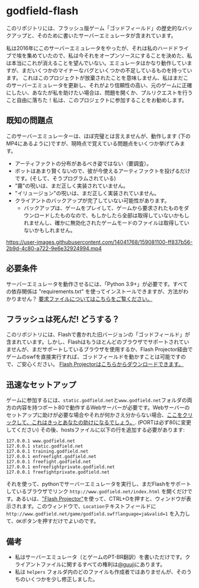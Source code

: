 # godfield-flash

このリポジトリには、フラッシュ版ゲーム「ゴッドフィールド」の歴史的なバックアップと、そのために書いたサーバーエミュレータが含まれています。

私は2016年にこのサーバーエミュレータをやったが、それは私のハードドライブで埃を集めていたので、私は今それをオープンソースにすることを決めた、私は本当にこれが消えることを望んでいない。エミュレータはかなり動作していますが、まだいくつかのマイナーなバグといくつかの不足しているものを持っています。
これはこのプロジェクトが放棄されたことを意味しません、私はまだこのサーバーエミュレータを更新し、それがより信頼性の高い、元のゲームに正確にしたい、あなたが私を助けたい場合は、問題を開くか、プルリクエストを行うこと自由に落ちた！私は、このプロジェクトに参加することをお勧めします。

## 既知の問題点

このサーバーエミュレーターは、ほぼ完璧とは言えませんが、動作します (下のMP4にあるように)ですが、現時点で覚えている問題点をいくつか挙げてみます。

- アーティファクトの分布があるべき姿ではない（要調査）。
- ボットはあまり賢くないので、彼が今使えるアーティファクトを投げるだけです。(そして、そうプログラムされている)
- "霧"の呪いは、まだ正しく実装されていません。
- "イリュージョン"の呪いは、まだ正しく実装されていません。
- クライアントのバックアップが完了していない可能性があります。
  - バックアップは、ゲームをプレイして、ゲームから要求されたものをダウンロードしたものなので、もしかしたら全部は取得していないかもしれませんし、確かに無効化されたゲームモードのファイルは取得していないかもしれません。

https://user-images.githubusercontent.com/14041768/159081100-ff837b56-2b9d-4c80-a722-9e6e32924994.mp4

## 必要条件

サーバーエミュレータを動作させるには、「Python 3.9+」が必要です。すべての依存関係は "requirements.txt" を使ってインストールできますが、方法がわかりません？ [要求ファイルについてはこちらをご覧ください。](https://pip.pypa.io/en/stable/user_guide/#requirements-files)

## フラッシュは死んだ! どうする？

このリポジトリには、Flashで書かれた旧バージョンの「ゴッドフィールド」が含まれています。しかし、Flashはもうほとんどのブラウザでサポートされていませんが、まだサポートしているブラウザを使用するか、Flash Projector経由でゲームのswfを直接実行すれば、ゴッドフィールドを動かすことは可能ですので、ご安心ください。
[Flash Projectorはこちらからダウンロードできます。](https://fpdownload.macromedia.com/pub/flashplayer/updaters/32/flashplayer_32_sa.exe)

## 迅速なセットアップ

ゲームに参加するには、`static.godfield.net`と`www.godfield.net`フォルダの両方の内容を持つポート80で動作するWebサーバーが必要です。Webサーバーのセットアップに助けが必要な場合やそれが何かさえ分からない場合、[ここをクリックして、これはきっとあなたの助けになるでしょう。](https://stackoverflow.com/questions/45584453/how-to-create-a-simple-http-webserver-in-python). (PORTは必ず80に変更してください)
その後、hostsファイルに以下の行を追加する必要があります:

```
127.0.0.1 www.godfield.net
127.0.0.1 static.godfield.net
127.0.0.1 training.godfield.net
127.0.0.1 enfreefight.godfield.net
127.0.0.1 freefight.godfield.net
127.0.0.1 enfreefightprivate.godfield.net
127.0.0.1 freefightprivate.godfield.net
```

それを使って、pythonでサーバーエミュレータを実行し、まだFlashをサポートしているブラウザでリンク `http://www.godfield.net/index.html` を開くだけです。あるいは、["Flash Projector"](https://fpdownload.macromedia.com/pub/flashplayer/updaters/32/flashplayer_32_sa.exe)を使って、CTRL+Oを押すと、ウィンドウが表示されます。このウィンドウで、`Location`テキストフィールドに `http://www.godfield.net/game/godfield.swf?language=ja&valid=1` を入力して、`OK`ボタンを押すだけでよいのです。

## 備考

- 私はサーバーエミュレータ（とゲームのPT-BR翻訳）を書いただけです。クライアントファイルに関するすべての権利は[@guuji](https://twitter.com/guuji)にあります。
- 私は `helpers` フォルダ内のどのファイルも作成者ではありませんが、そのうちのいくつかを少し修正しました。
